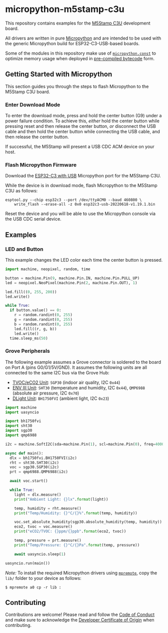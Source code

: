 # micropython-m5stamp-c3u

This repository contains examples for the
[M5Stamp C3U](https://docs.m5stack.com/en/core/stamp_c3u) development board.

All drivers are written in pure [Micropython](https://micropython.org/) and are
intended to be used with the generic Micropython build for ESP32-C3-USB-based
boards.

Some of the modules in this repository make use of [`micropython.const`][const]
to optimize memory usage when deployed in [pre-compiled bytecode][mpy] form.

[const]: http://docs.micropython.org/en/latest/library/micropython.html#micropython.const
[mpy]: http://docs.micropython.org/en/latest/reference/mpyfiles.html

## Getting Started with Micropython

This section guides you through the steps to flash Micropython to the M5Stamp
C3U board.

### Enter Download Mode

To enter the download mode, press and hold the center button (G9) under a
power failure condition. To achieve this, *either* hold the center
button while pressing reset and then release the center button,
*or* disconnect the USB cable and then hold the center button while
connecting the USB cable, and then release the center button.

If successful, the M5Stamp will present a USB CDC ACM device on your host.

### Flash Micropython Firmware

Download the [ESP32-C3 with USB](https://micropython.org/download/esp32c3-usb/)
Micropython port for the M5Stamp C3U.

While the device is in download mode, flash Micropython to the M5Stamp C3U
as follows:

```
esptool.py --chip esp32c3 --port /dev/ttyACM0 --baud 460800 \
    write_flash --erase-all -z 0x0 esp32c3-usb-20220618-v1.19.1.bin
```

Reset the device and you will be able to use the Micropython console via the
USB CDC serial device.

## Examples

### LED and Button

This example changes the LED color each time the center button is pressed.

```python
import machine, neopixel, random, time

button = machine.Pin(9, machine.Pin.IN, machine.Pin.PULL_UP)
led = neopixel.NeoPixel(machine.Pin(2, machine.Pin.OUT), 1)

led.fill((0, 255, 200))
led.write()

while True:
  if button.value() == 0:
    r = random.randint(0, 255)
    g = random.randint(0, 255)
    b = random.randint(0, 255)
    led.fill((r, g, b))
    led.write()
  time.sleep_ms(50)
```

### Grove Peripherals

The following example assumes a Grove connector is soldered to the board on
Port A (pins G0/G1/5V/GND). It assumes the following units are all connected
to the same I2C bus via the Grove Hub:

 - [TVOC/eCO2 Unit](https://docs.m5stack.com/en/unit/tvoc):
   `SGP30` (indoor air quality, I2C `0x44`)
 - [ENV III Unit](https://docs.m5stack.com/en/unit/envIII):
   `SHT30` (temperature and humidity, I2C `0x44`), `QMP6988` (absolute air pressure, I2C `0x70`)
 - [DLight Unit](https://docs.m5stack.com/en/unit/dlight):
   `BH1750FVI` (ambient light, I2C `0x23`)

```python
import machine
import uasyncio

import bh1750fvi
import sht30
import sgp30
import qmp6988

i2c = machine.SoftI2C(sda=machine.Pin(1), scl=machine.Pin(0), freq=400000)

async def main():
  dlx = bh1750fvi.BH1750FVI(i2c)
  rht = sht30.SHT30(i2c)
  voc = sgp30.SGP30(i2c)
  prt = qmp6988.QMP6988(i2c)

  await voc.start()

  while True:
    light = dlx.measure()
    print("Ambient Light: {}lx".format(light))

    temp, humidity = rht.measure()
    print("Temp/Humidity: {}°C/{}%".format(temp, humidity))

    voc.set_absolute_humidity(sgp30.absolute_humidity(temp, humidity))
    eco2, tvoc = voc.measure()
    print("eCO2/TVOC: {}ppm/{}ppb".format(eco2, tvoc))

    temp, pressure = prt.measure()
    print("Temp/Pressure: {}°C/{}Pa".format(temp, pressure))

    await uasyncio.sleep(1)

uasyncio.run(main())
```

*Note:* To install the required Micropython drivers using
[`mpremote`](https://pypi.org/project/mpremote/), copy the `lib/` folder to your
device as follows:

```console
$ mpremote a0 cp -r lib :
```

## Contributing

Contributions are welcome! Please read and follow the
[Code of Conduct](CODE_OF_CONDUCT.md) and make sure to acknowledge the
[Developer Certificate of Origin](https://developercertificate.org/) when
contributing.
